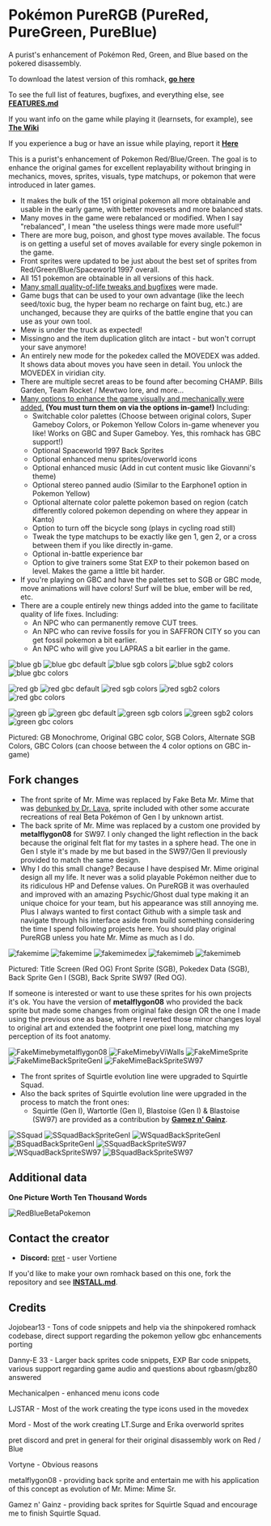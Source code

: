 # Pokémon PureRGB (PureRed, PureGreen, PureBlue)

A purist's enhancement of Pokémon Red, Green, and Blue based on the pokered disassembly.

To download the latest version of this romhack, [**go here**](https://github.com/Vortyne/pureRGB/releases/latest)

To see the full list of features, bugfixes, and everything else, see [**FEATURES.md**](FEATURES.md)

If you want info on the game while playing it (learnsets, for example), see [**The Wiki**](https://github.com/Vortyne/pureRGB/wiki)

If you experience a bug or have an issue while playing, report it [**Here**](https://github.com/Vortyne/pureRGB/issues/new?assignees=&labels=&template=blank_issue.md)

This is a purist's enhancement of Pokemon Red/Blue/Green. The goal is to enhance the original games for excellent replayability without bringing in mechanics, moves, sprites, visuals, type matchups, or pokemon that were introduced in later games. 
- It makes the bulk of the 151 original pokemon all more obtainable and usable in the early game, with better movesets and more balanced stats. 
- Many moves in the game were rebalanced or modified. When I say "rebalanced", I mean "the useless things were made more useful!" 
- There are more bug, poison, and ghost type moves available. The focus is on getting a useful set of moves available for every single pokemon in the game. 
- Front sprites were updated to be just about the best set of sprites from Red/Green/Blue/Spaceworld 1997 overall.
- All 151 pokemon are obtainable in all versions of this hack. 
- [Many small quality-of-life tweaks and bugfixes](https://github.com/Vortyne/pureRGB/blob/master/FEATURES.md#quality-of-life-enhancements) were made. 
- Game bugs that can be used to your own advantage (like the leech seed/toxic bug, the hyper beam no recharge on faint bug, etc.) are unchanged, because they are quirks of the battle engine that you can use as your own tool. 
- Mew is under the truck as expected!
- Missingno and the item duplication glitch are intact - but won't corrupt your save anymore!
- An entirely new mode for the pokedex called the MOVEDEX was added. It shows data about moves you have seen in detail. You unlock the MOVEDEX in viridian city.
- There are multiple secret areas to be found after becoming CHAMP. Bills Garden, Team Rocket / Mewtwo lore, and more...
- [Many options to enhance the game visually and mechanically were added.](https://github.com/Vortyne/pureRGB/blob/master/FEATURES.md#new-options-in-the-options-menu) **(You must turn them on via the options in-game!)** Including:
  - Switchable color palettes (Choose between original colors, Super Gameboy Colors, or Pokemon Yellow Colors in-game whenever you like! Works on GBC and Super Gameboy. Yes, this romhack has GBC support!)
  - Optional Spaceworld 1997 Back Sprites
  - Optional enhanced menu sprites/overworld icons
  - Optional enhanced music (Add in cut content music like Giovanni's theme) 
  - Optional stereo panned audio (Similar to the Earphone1 option in Pokemon Yellow)
  - Optional alternate color palette pokemon based on region (catch differently colored pokemon depending on where they appear in Kanto)
  - Option to turn off the bicycle song (plays in cycling road still)
  - Tweak the type matchups to be exactly like gen 1, gen 2, or a cross between them if you like directly in-game.
  - Optional in-battle experience bar
  - Option to give trainers some Stat EXP to their pokemon based on level. Makes the game a little bit harder.
- If you're playing on GBC and have the palettes set to SGB or GBC mode, move animations will have colors! Surf will be blue, ember will be red, etc.
- There are a couple entirely new things added into the game to facilitate quality of life fixes. Including:
  - An NPC who can permanently remove CUT trees.
  - An NPC who can revive fossils for you in SAFFRON CITY so you can get fossil pokemon a bit earlier.
  - An NPC who will give you LAPRAS a bit earlier in the game.
  
![blue gb](/screenshots/blue_title_gb_no_color.png?raw=true) ![blue gbc default](/screenshots/blue_title_default_gbc_color.png?raw=true) ![blue sgb colors](/screenshots/blue_title_sgb_colors_on_gbc.png?raw=true) ![blue sgb2 colors](/screenshots/blue_title_sgb2_colors_on_gbc.png?raw=true) ![blue gbc colors](/screenshots/blue_title_gbc_colors_on_gbc.png?raw=true) 

![red gb](/screenshots/red_title_gb_no_color.png?raw=true) ![red gbc default](/screenshots/red_title_default_gbc_color.png?raw=true)  ![red sgb colors](/screenshots/red_title_sgb_colors_on_gbc.png?raw=true) ![red sgb2 colors](/screenshots/red_title_sgb2_colors_on_gbc.png?raw=true) ![red gbc colors](/screenshots/red_title_gbc_colors_on_gbc.png?raw=true)

![green gb](/screenshots/green_title_gb_no_color.png?raw=true) ![green gbc default](/screenshots/green_title_default_gbc_color.png?raw=true)  ![green sgb colors](/screenshots/green_title_sgb_colors_on_gbc.png?raw=true) ![green sgb2 colors](/screenshots/green_title_sgb2_colors_on_gbc.png?raw=true) ![green gbc colors](/screenshots/green_title_gbc_colors_on_gbc.png?raw=true)

Pictured: GB Monochrome, Original GBC color, SGB Colors, Alternate SGB Colors, GBC Colors (can choose between the 4 color options on GBC in-game)

## Fork changes

- The front sprite of Mr. Mime was replaced by Fake Beta Mr. Mime that was [debunked by Dr. Lava](https://twitter.com/DrLavaYT/status/1284462794532773888?s=20), sprite included with other some accurate recreations of real Beta Pokémon of Gen I by unknown artist.
- The back sprite of Mr. Mime was replaced by a custom one provided by **metalflygon08** for SW97. I only changed the light reflection in the back because the original felt flat for my tastes in a sphere head. The one in Gen I style it's made by me but based in the SW97/Gen II previously provided to match the same design.
- Why I do this small change? Because I have despised Mr. Mime original design all my life. It never was a solid playable Pokémon neither due to its ridiculous HP and Defense values. On PureRGB it was overhauled and improved with an amazing Psychic/Ghost dual type making it an unique choice for your team, but his appearance was still annoying me. Plus I always wanted to first contact Github with a simple task and navigate through his interface aside from build something considering the time I spend following projects here. You should play original PureRGB unless you hate Mr. Mime as much as I do.

![fakemime](/screenshots/FakemimetitleRed.png?raw=true) ![fakemime](/screenshots/fakemime.png?raw=true) ![fakemimedex](/screenshots/fakemimedex.png?raw=true) ![fakemimeb](/screenshots/fakemimebgen1.png?raw=true) ![fakemimeb](/screenshots/fakemimeb.png?raw=true)

Pictured: Title Screen (Red OG) Front Sprite (SGB), Pokedex Data (SGB), Back Sprite Gen I (SGB), Back Sprite SW97 (Red OG).

If someone is interested or want to use these sprites for his own projects it's ok. You have the version of **metalflygon08** who provided the back sprite but made some changes from original fake design OR the one I made using the previous one as base, where I reverted those minor changes loyal to original art and extended the footprint one pixel long, matching my perception of its foot anatomy.

![FakeMimebymetalflygon08](/screenshots/FakeMimebymetalflygon08.png?raw=true) ![FakeMimebyViWalls](/screenshots/FakeMimebyViWalls.png?raw=true) ![FakeMimeSprite](/gfx/pokemon/front/mr.mime.png?raw=true) ![FakeMimeBackSpriteGenI](/gfx/pokemon/back/mr.mimeb.png?raw=true) ![FakeMimeBackSpriteSW97](/gfx/pokemon/back_sw/mr.mimeb.png?raw=true)

- The front sprites of Squirtle evolution line were upgraded to Squirtle Squad.
- Also the back sprites of Squirtle evolution line were upgraded in the process to match the front ones:
    - Squirtle (Gen I), Wartortle (Gen I), Blastoise (Gen I) & Blastoise (SW97) are provided as a contribution by **[Gamez n' Gainz](https://www.deviantart.com/steppoblazer)**.

![SSquad](/screenshots/ssquad.png?raw=true) ![SSquadBackSpriteGenI](/gfx/pokemon/back/squirtleb.png?raw=true) ![WSquadBackSpriteGenI](/gfx/pokemon/back/wartortleb.png?raw=true) ![BSquadBackSpriteGenI](/gfx/pokemon/back/blastoiseb.png?raw=true) ![SSquadBackSpriteSW97](/gfx/pokemon/back_sw/squirtleb.png?raw=true) ![WSquadBackSpriteSW97](/gfx/pokemon/back_sw/wartortleb.png?raw=true) ![BSquadBackSpriteSW97](/gfx/pokemon/back_sw/blastoiseb.png?raw=true)

## Additional data

**One Picture Worth Ten Thousand Words**

![RedBlueBetaPokemon](/screenshots/RedBlueBetaPokemon.png?raw=true)

## Contact the creator

[discord]: https://discord.gg/d5dubZ3
- **Discord:** [pret][discord] - user Vortiene

If you'd like to make your own romhack based on this one, fork the repository and see [**INSTALL.md**](INSTALL.md).

## Credits

Jojobear13 - Tons of code snippets and help via the shinpokered romhack codebase, direct support regarding the pokemon yellow gbc enhancements porting

Danny-E 33 - Larger back sprites code snippets, EXP Bar code snippets, various support regarding game audio and questions about rgbasm/gbz80 answered

Mechanicalpen - enhanced menu icons code

LJSTAR - Most of the work creating the type icons used in the movedex

Mord - Most of the work creating LT.Surge and Erika overworld sprites

pret discord and pret in general for their original disassembly work on Red / Blue

Vortyne - Obvious reasons

metalflygon08 - providing back sprite and entertain me with his application of this concept as evolution of Mr. Mime: Mime Sr.

Gamez n' Gainz - providing back sprites for Squirtle Squad and encourage me to finish Squirtle Squad.
